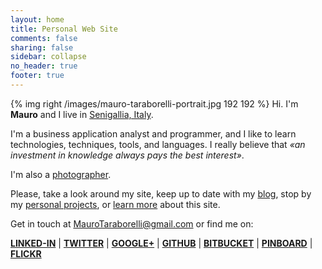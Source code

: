 ```yaml
---
layout: home
title: Personal Web Site
comments: false
sharing: false
sidebar: collapse
no_header: true
footer: true
---
```


{% img right /images/mauro-taraborelli-portrait.jpg 192 192 %}
Hi. I'm __Mauro__ and I live in [Senigallia, Italy](http://www.comune.senigallia.an.it/senigalliaTurismoEn).

I'm a business application analyst and programmer,
and I like to learn technologies, techniques, tools, and languages.
I really believe that _«an investment in knowledge always pays the best interest»_.

I'm also a [photographer](http://www.maurotaraborelliphoto.com).

Please, take a look around my site, keep up to date with my [blog](/blog),
stop by my [personal projects](/projects),
or [learn more](/about) about this site.

Get in touch at <MauroTaraborelli@gmail.com> or find me on:

__[LINKED-IN](http://www.linkedin.com/in/maurotaraborelli "Mauro Taraborelli on LinkedIn")__ |
__[TWITTER](https://twitter.com/#!/maurotrb "Mauro Taraborelli on Twitter")__ |
__[GOOGLE+](https://plus.google.com/u/0/100820707243557656600 "Mauro Taraborelli on Google+")__ |
__[GITHUB](https://github.com/maurotrb "Mauro Taraborelli on github")__ |
__[BITBUCKET](https://bitbucket.org/maurotrb "Mauro Taraborelli on bitbucket")__ |
__[PINBOARD](http://pinboard.in/u:maurotrb "Mauro Taraborelli on pinboard")__ |
__[FLICKR](http://www.flickr.com/photos/maurot/ "Mauro Taraborelli on flickr")__
